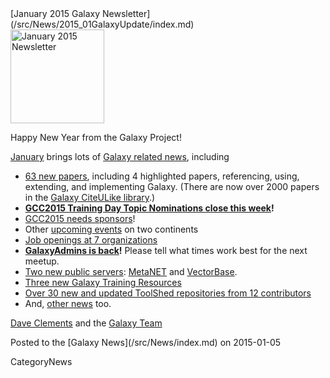 <div class='newsItemHeader'>[January 2015 Galaxy Newsletter](/src/News/2015_01GalaxyUpdate/index.md)</div>

<div class='right'>
<a href='/src/GalaxyUpdates/2015_01/index.md'><img src="/src/Images/Logos/GalaxyUpdate200.png" alt="January 2015 Newsletter" width=150 /></a>
</div>

Happy New Year from the Galaxy Project!

[January](/src/GalaxyUpdates/2015_01/index.md) brings lots of [Galaxy related news](/src/GalaxyUpdates/2015_01/index.md), including

* [63 new papers](/src/GalaxyUpdates/2015_01/index.md#new-papers), including 4 highlighted papers, referencing, using, extending, and implementing Galaxy.  (There are now over 2000 papers in the [Galaxy CiteULike library](http://www.citeulike.org/group/16008/).)
* **[GCC2015 Training Day Topic Nominations close this week](/src/GalaxyUpdates/2015_01/index.md#training-day-topic-nominations-close-6-january)!**
* [GCC2015 needs sponsors](/src/GalaxyUpdates/2015_01/index.md#call-for-sponsors)!
* Other [upcoming events](/src/GalaxyUpdates/2015_01/index.md#other-events) on two continents
* [Job openings at 7 organizations](/src/GalaxyUpdates/2015_01/index.md#whos-hiring)
* **[GalaxyAdmins is back](/src/GalaxyUpdates/2015_01/index.md#galaxyadmins-is-back)!**  Please tell what times work best for the next meetup.
* [Two new public servers](/src/GalaxyUpdates/2015_01/index.md#new-public-servers): [MetaNET](/src/GalaxyUpdates/2015_01/index.md#metanet) and [VectorBase](/src/GalaxyUpdates/2015_01/index.md#vectorbase-galaxy).
* [Three new Galaxy Training Resources](/src/GalaxyUpdates/2015_01/index.md#galaxy-community-hubs)
* [Over 30 new and updated ToolShed repositories from 12 contributors](/src/GalaxyUpdates/2014_12/index.md#toolshed-contributions)
* And, [other news](/src/GalaxyUpdates/2014_12/index.md#other-news) too.

[Dave Clements](/src/DaveClements/index.md) and the [Galaxy Team](/src/GalaxyTeam/index.md)

<div class='newsItemFooter'>Posted to the [Galaxy News](/src/News/index.md) on 2015-01-05 </div>

CategoryNews
